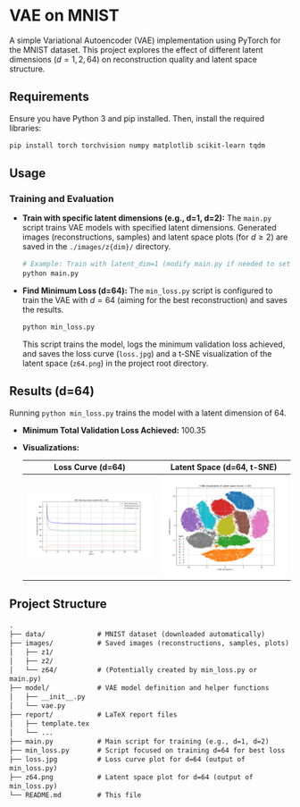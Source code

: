 # VAE on MNIST

A simple Variational Autoencoder (VAE) implementation using PyTorch for the MNIST dataset. This project explores the effect of different latent dimensions ($d=1, 2, 64$) on reconstruction quality and latent space structure.

## Requirements

Ensure you have Python 3 and pip installed. Then, install the required libraries:

```bash
pip install torch torchvision numpy matplotlib scikit-learn tqdm
```

## Usage

### Training and Evaluation

*   **Train with specific latent dimensions (e.g., d=1, d=2):**
    The `main.py` script trains VAE models with specified latent dimensions. Generated images (reconstructions, samples) and latent space plots (for $d \ge 2$) are saved in the `./images/z{dim}/` directory.
    ```bash
    # Example: Train with latent_dim=1 (modify main.py if needed to set dim)
    python main.py 
    ```

*   **Find Minimum Loss (d=64):**
    The `min_loss.py` script is configured to train the VAE with $d=64$ (aiming for the best reconstruction) and saves the results.
    ```bash
    python min_loss.py
    ```
    This script trains the model, logs the minimum validation loss achieved, and saves the loss curve (`loss.jpg`) and a t-SNE visualization of the latent space (`z64.png`) in the project root directory.

## Results (d=64)

Running `python min_loss.py` trains the model with a latent dimension of 64.

*   **Minimum Total Validation Loss Achieved:** $100.35$

*   **Visualizations:**

    | Loss Curve (d=64)                      | Latent Space (d=64, t-SNE)                 |
    | :------------------------------------: | :----------------------------------------: |
    | <img src="loss.jpg" alt="Loss curve" width="350"> | <img src="z64.png" alt="Latent space" width="350"> |

## Project Structure

```
.
├── data/             # MNIST dataset (downloaded automatically)
├── images/           # Saved images (reconstructions, samples, plots)
│   ├── z1/
│   ├── z2/
│   └── z64/          # (Potentially created by min_loss.py or main.py)
├── model/            # VAE model definition and helper functions
│   ├── __init__.py
│   └── vae.py
├── report/           # LaTeX report files
│   ├── template.tex
│   └── ...
├── main.py           # Main script for training (e.g., d=1, d=2)
├── min_loss.py       # Script focused on training d=64 for best loss
├── loss.jpg          # Loss curve plot for d=64 (output of min_loss.py)
├── z64.png           # Latent space plot for d=64 (output of min_loss.py)
└── README.md         # This file
```